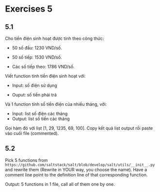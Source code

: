 Exercises 5
===========

5.1
---

Cho tiền điện sinh hoạt được tính theo công thức:

- 50 số đầu: 1230 VND/số.

- 50 số tiếp: 1530 VND/số.

- Các số tiếp theo: 1786 VND/số.

Viết function tính tiền điện sinh hoạt với:

- Input: số điện sử dụng

- Ouput: số tiền phải trả

Và 1 function tính số tiền điện của nhiều tháng, với:

- Input: list số điện các tháng
- Output: list số tiền các tháng

Gọi hàm đó với list [1, 29, 1235, 69, 100]. Copy kết quả list output rồi
paste vào cuối file (commented).

5.2
---

Pick 5 functions from
``https://github.com/saltstack/salt/blob/develop/salt/utils/__init__.py``
and rewrite them (Rewrite in YOUR way, you choose the name).
Have a comment line point to the definition line of that corresponding
function.

Output: 5 functions in 1 file, call all of them one by one.
